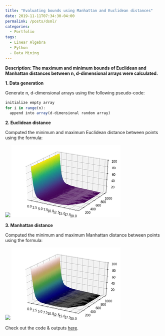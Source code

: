 ```yaml
---
title: "Evaluating bounds using Manhattan and Euclidean distances"
date: 2019-11-11T07:34:30-04:00
permalink: /posts/dsml/
categories:
  - Portfolio
tags:
  - Linear Algebra
  - Python
  - Data Mining
---
```

**Description: The maximum and minimum bounds of Euclidean and Manhattan distances between n, d-dimensional arrays were calculated.**

**1. Data generation**

Generate n, d-dimensional arrays using the following pseudo-code:

```javascript
initialize empty array
for i in range(n):
  append into array(d-dimensional random array)
```

**2. Euclidean distance**

Computed the minimum and maximum Euclidean distance between points using the formula:

<img src="https://latex.codecogs.com/gif.latex?Euclidean=\sqrt{d_{i}^{2}-d_{j}^{2}}"/> 

<img src="/assets/images/advanced-data-mining/Euclidean.png?raw=true"/>

**3. Manhattan distance**

Computed the minimum and maximum Manhattan distance between points using the formula:

<img src="https://latex.codecogs.com/gif.latex?Manhattan=|d_{i}-d_{j}|"/>

<img src="/assets/images/advanced-data-mining/Manhattan.png?raw=true"/>

Check out the code & outputs [here](https://github.com/Advaitiyer/advanced-data-mining/tree/master/HW1).
